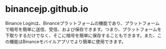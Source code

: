 # binancejp.github.io
Binance Loginは、Binanceプラットフォームの機能であり、プラットフォームで暗号を簡単に送信、受信、および保存できます。つまり、プラットフォームを下取りするだけでなく、そこに暗号を簡単に保存することもできます。また、この機能はBinanceモバイルアプリでより簡単に使用できます。

